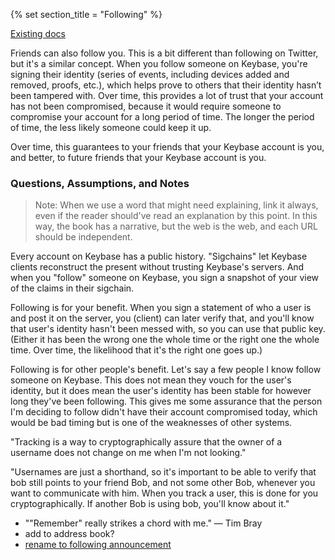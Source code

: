 {% set section_title = "Following" %}

[Existing docs](https://keybase.io/docs/server_security/following)

Friends can also follow you. This is a bit different than following on Twitter, but it's a similar concept. When you follow someone on Keybase, you're signing their identity (series of events, including devices added and removed, proofs, etc.), which helps prove to others that their identity hasn’t been tampered with. Over time, this provides a lot of trust that your account has not been compromised, because it would require someone to compromise your account for a long period of time. The longer the period of time, the less likely someone could keep it up.

Over time, this guarantees to your friends that your Keybase account is you, and better, to future friends that your Keybase account is you.

### Questions, Assumptions, and Notes

> Note: When we use a word that might need explaining, link it always, even if the reader should've read an explanation by this point. In this way, the book has a narrative, but the web is the web, and each URL should be independent.

Every account on Keybase has a public history. "Sigchains" let Keybase clients reconstruct the present without trusting Keybase's servers. And when you "follow" someone on Keybase, you sign a snapshot of your view of the claims in their sigchain.

Following is for your benefit. When you sign a statement of who a user is and post it on the server, you (client) can later verify that, and you'll know that user's identity hasn't been messed with, so you can use that public key. (Either it has been the wrong one the whole time or the right one the whole time. Over time, the likelihood that it's the right one goes up.)

Following is for other people's benefit. Let's say a few people I know follow someone on Keybase. This does not mean they vouch for the user's identity, but it does mean the user's identity has been stable for however long they've been following. This gives me some assurance that the person I'm deciding to follow didn't have their account compromised today, which would be bad timing but is one of the weaknesses of other systems.

"Tracking is a way to cryptographically assure that the owner of a username does not change on me when I'm not looking."

"Usernames are just a shorthand, so it's important to be able to verify that bob still points to your friend Bob, and not some other Bob, whenever you want to communicate with him. When you track a user, this is done for you cryptographically. If another Bob is using bob, you'll know about it."

* ""Remember" really strikes a chord with me." — Tim Bray
* add to address book?
* [rename to following announcement](https://github.com/keybase/keybase-issues/issues/100#issuecomment-238855386)
